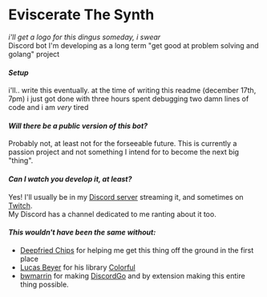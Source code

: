 # Eviscerate The Synth
*i'll get a logo for this dingus someday, i swear*\
Discord bot I'm developing as a long term "get good at problem solving and golang" project

#### *Setup*
i'll.. write this eventually. at the time of writing this readme (december 17th, 7pm) i just got done with three hours spent debugging two damn lines of code and i am *very* tired

#### *Will there be a public version of this bot?*
Probably not, at least not for the forseeable future. This is currently a passion project and not something I intend for to become the next big "thing".

#### *Can I watch you develop it, at least?*
Yes! I'll usually be in my [Discord server](https://discord.gg/SJcAWEynbj) streaming it, and sometimes on [Twitch](https://twitch.tv/aegiscarr).\
My Discord has a channel dedicated to me ranting about it too.

#### *This wouldn't have been the same without:*
- [Deepfried Chips](https://github.com/Deepfried-Chips) for helping me get this thing off the ground in the first place
- [Lucas Beyer](https://github.com/lucasb-eyer) for his library [Colorful](https://github.com/lucasb-eyer/go-colorful)
- [bwmarrin](https://github.com/bwmarrin) for making [DiscordGo](https://github.com/bwmarrin/discordgo) and by extension making this entire thing possible.
